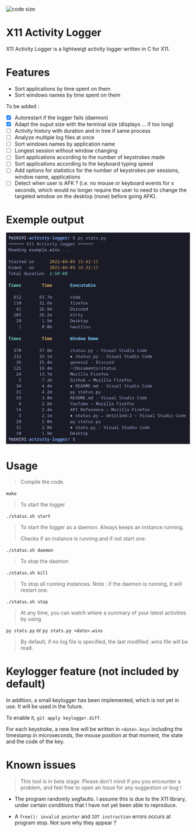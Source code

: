 ![code size](https://img.shields.io/github/languages/code-size/fm16191/activity-logger?style=flat)
# X11 Activity Logger

X11 Activity Logger is a lightweigt activity logger written in C for X11.

# Features

- Sort applications by time spent on them
- Sort windows names by time spent on them

To be added :
- [x] Autorestart if the logger fails (daemon)
- [x] Adapt the ouput size with the terminal size (displays ... if too long)
- [ ] Activity history with duration and in tree if same process
- [ ] Analyze multiple log files at once
- [ ] Sort windows names by application name
- [ ] Longest session without window changing
- [ ] Sort applications according to the number of keystrokes made
- [ ] Sort applications according to the keyboard typing speed
- [ ] Add options for statistics for the number of keystrokes per sessions, window name, applications
- [ ] Detect when user is AFK ? (i.e. no mouse or keyboard events for x seconds, which would no longer require the user to need to change the targeted window on the desktop (none) before going AFK).

# Exemple output

![example.png](example.png)

# Usage

> Compile the code.

`make`

> To start the logger

`./status.sh start`

> To start the logger as a daemon. Always keeps an instance running.
> 
> Checks if an instance is running and if not start one.

`./status.sh daemon`

> To stop the daemon

`./status.sh kill`

> To stop all running instances. Note : if the daemon is running, it will restart one.

`./status.sh stop`

> At any time, you can watch where a summary of your latest activities by using

`py stats.py` or `py stats.py <date>.wins`

> By default, if no log file is specified, the last modified .wins file will be read.

# Keylogger feature (not included by default)
In addition, a small keylogger has been implemented, which is not yet in use. It will be used in the future.

To enable it, `git apply keylogger.diff`.

For each keystroke, a new line will be written in `<date>.keys` including the timestamp in microseconds, the mouse position at that moment, the state and the code of the key.

# Known issues

> This tool is in beta stage. Please don't mind if you you encounter a problem, and feel free to open an Issue for any suggestion or bug !

- The program randomly segfaults. I assume this is due to the X11 library, under certain conditions that I have not yet been able to reproduce.

- A `free(): invalid pointer` and `IOT instruction` errors occurs at program stop. Not sure why they appear ?
